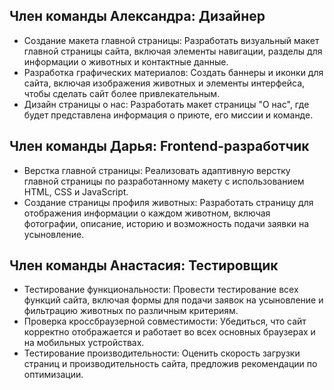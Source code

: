 ## Член команды Александра: Дизайнер
- Создание макета главной страницы: Разработать визуальный макет главной страницы сайта, включая элементы навигации, разделы для информации о животных и контактные данные.
- Разработка графических материалов: Создать баннеры и иконки для сайта, включая изображения животных и элементы интерфейса, чтобы сделать сайт более привлекательным.
- Дизайн страницы о нас: Разработать макет страницы "О нас", где будет представлена информация о приюте, его миссии и команде.
## Член команды Дарья: Frontend-разработчик
- Верстка главной страницы: Реализовать адаптивную верстку главной страницы по разработанному макету с использованием HTML, CSS и JavaScript.
- Создание страницы профиля животных: Разработать страницу для отображения информации о каждом животном, включая фотографии, описание, историю и возможность подачи заявки на усыновление.
## Член команды Анастасия: Тестировщик
- Тестирование функциональности: Провести тестирование всех функций сайта, включая формы для подачи заявок на усыновление и фильтрацию животных по различным критериям.
- Проверка кроссбраузерной совместимости: Убедиться, что сайт корректно отображается и работает во всех основных браузерах и на мобильных устройствах.
- Тестирование производительности: Оценить скорость загрузки страниц и производительность сайта, предложив рекомендации по оптимизации.